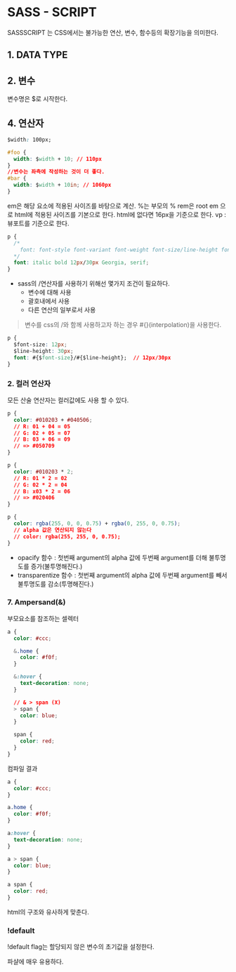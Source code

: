 # SASS - SCRIPT

SASSSCRIPT 는 CSS에서는 불가능한 연산, 변수, 함수등의 확장기능을 의미한다.

## 1. DATA TYPE

## 2. 변수
변수명은 $로 시작한다.


## 4. 연산자
```css
$width: 100px;

#foo {
  width: $width + 10; // 110px
}
//변수는 좌측에 작성하는 것이 더 좋다.
#bar {
  width: $width + 10in; // 1060px
}
```
em은 해당 요소에 적용된 사이즈를 바탕으로 계산.
%는 부모의 %
rem은 root em 으로 html에 적용된 사이즈를 기본으로 한다.
html에 없다면 16px을 기준으로 한다.
vp : 뷰포트를 기준으로 한다.

```css
p {
  /*
    font: font-style font-variant font-weight font-size/line-height font-family
  */
  font: italic bold 12px/30px Georgia, serif;
}
```

- sass의 /연산자를 사용하기 위해선 몇가지 조건이 필요하다.
    - 변수에 대해 사용
    - 괄호내에서 사용
    - 다른 연산의 일부로서 사용

> 변수를 css의 /와 함께 사용하고자 하는 경우 #{}(interpolation)을 사용한다.

```css
p {
  $font-size: 12px;
  $line-height: 30px;
  font: #{$font-size}/#{$line-height};  // 12px/30px
}
```

### 2. 컬러 연산자
모든 산술 연산자는 컬러값에도 사용 할 수 있다.
```css
p {
  color: #010203 + #040506;
  // R: 01 + 04 = 05
  // G: 02 + 05 = 07
  // B: 03 + 06 = 09
  // => #050709
}

p {
  color: #010203 * 2;
  // R: 01 * 2 = 02
  // G: 02 * 2 = 04
  // B: x03 * 2 = 06
  // => #020406
}

p {
  color: rgba(255, 0, 0, 0.75) + rgba(0, 255, 0, 0.75);
  // alpha 값은 연산되지 않는다
  // color: rgba(255, 255, 0, 0.75);
}
```

- opacify 함수 : 첫번째 argument의 alpha 값에 두번째 argument를 더해 불투명도를 증가(불투명해진다.)
- transparentize 함수 : 첫번째 argument의 alpha 값에 두번째 argument를 빼서 불투명도를 감소(투명해진다.)

### 7. Ampersand(&)
부모요소를 참조하는 셀렉터

```css
a {
  color: #ccc;

  &.home {
    color: #f0f;
  }

  &:hover {
    text-decoration: none;
  }

  // & > span (X)
  > span {
    color: blue;
  }

  span {
    color: red;
  }
}
```
컴파일 결과
```css
a {
  color: #ccc;
}

a.home {
  color: #f0f;
}

a:hover {
  text-decoration: none;
}

a > span {
  color: blue;
}

a span {
  color: red;
}
```
html의 구조와 유사하게 맞춘다.

### !default
!default flag는 할당되지 않은 변수의 초기값을 설정한다.

파샬에 매우 유용하다.